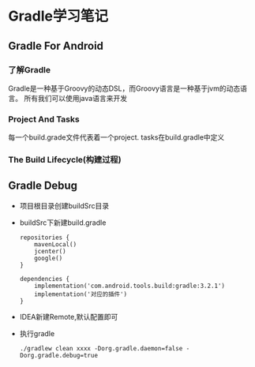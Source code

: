 # Gradle学习笔记

## Gradle For Android


### 了解Gradle

Gradle是一种基于Groovy的动态DSL，而Groovy语言是一种基于jvm的动态语言。
所有我们可以使用java语言来开发

### Project And Tasks

每一个build.grade文件代表着一个project.
tasks在build.gradle中定义

### The Build Lifecycle(构建过程)



## Gradle Debug

- 项目根目录创建buildSrc目录

- buildSrc下新建build.gradle

  ```
  repositories {
      mavenLocal()
      jcenter()
      google()
  }
  
  dependencies {
      implementation('com.android.tools.build:gradle:3.2.1')
      implementation('对应的插件')
  }
  ```

- IDEA新建Remote,默认配置即可

- 执行gradle

  ```
  ./gradlew clean xxxx -Dorg.gradle.daemon=false -Dorg.gradle.debug=true
  ```

  